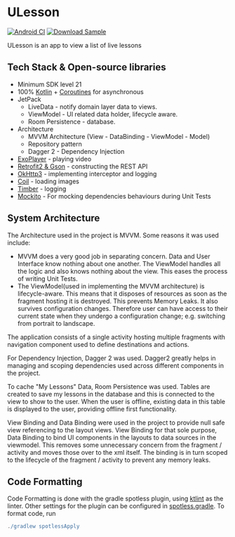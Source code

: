 # ULesson
[![Android CI](https://github.com/efguydan/ULesson/actions/workflows/android.yml/badge.svg)](https://github.com/efguydan/ULesson/actions/workflows/android.yml)
[![Download Sample](https://img.shields.io/badge/Download-v1.0.0-blue.svg)](https://github.com/efguydan/iStudy/raw/master/showcase/ULesson-1.0.0.apk)

ULesson is an app to view a list of live lessons

## Tech Stack & Open-source libraries
- Minimum SDK level 21
- 100% [Kotlin](https://kotlinlang.org/) + [Coroutines](https://github.com/Kotlin/kotlinx.coroutines) for asynchronous
- JetPack
  - LiveData - notify domain layer data to views.
  - ViewModel - UI related data holder, lifecycle aware.
  - Room Persistence - database.
- Architecture
  - MVVM Architecture (View - DataBinding - ViewModel - Model)
  - Repository pattern
  - Dagger 2 - Dependency Injection
- [ExoPlayer](https://github.com/google/ExoPlayer) - playing video
- [Retrofit2 & Gson](https://github.com/square/retrofit) - constructing the REST API
- [OkHttp3](https://github.com/square/okhttp) - implementing interceptor and logging
- [Coil](https://github.com/coil-kt/coil) - loading images
- [Timber](https://github.com/JakeWharton/timber) - logging
- [Mockito](https://github.com/mockito/mockito-kotlin) - For mocking dependencies behaviours during Unit Tests

## System Architecture

The Architecture used in the project is MVVM. Some reasons it was used include:

  - MVVM does a very good job in separating concern. Data and User Interface know nothing about one another. The ViewModel handles all the logic and also 
    knows nothing about the view. This eases the process of writing Unit Tests.
  - The ViewModel(used in implementing the MVVM architecture) is lifecycle-aware. This means that it disposes of resources as soon as the fragment hosting 
    it is destroyed. This prevents Memory Leaks. It also survives configuration changes. Therefore user can have access to their current state when they undergo
    a configuration change; e.g. switching from portrait to landscape.
    
The application consists of a single activity hosting multiple fragments with navigation component used to define destinations and actions.

For Dependency Injection, Dagger 2 was used. Dagger2 greatly helps in managing and scoping dependencies used across different components in the project. 

To cache "My Lessons" Data, Room Persistence was used. Tables are created to save my lessons in the database and this is connected to the view to show to the user.
When the user is offline, existing data in this table is displayed to the user, providing offline first functionality.

View Binding and Data Binding were used in the project to provide null safe view referencing to the layout views. View Binding for that sole purpose, Data Binding
to bind UI components in the layouts to data sources in the viewmodel. This removes some unnecessary concern from the fragment / activity and moves those over to
the xml itself. The binding is in turn scoped to the lifecycle of the fragment / activity to prevent any memory leaks.

## Code Formatting

Code Formatting is done with the gradle spotless plugin, using [ktlint](https://github.com/pinterest/ktlint) as the linter. Other settings for the plugin can be configured in [spotless.gradle](spotless.gradle). To format code, run

```gradle
./gradlew spotlessApply
```

